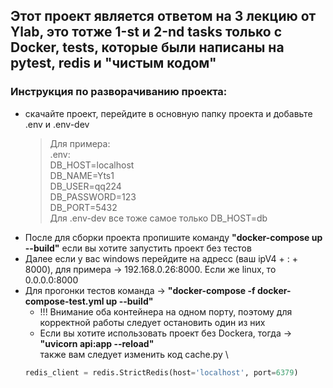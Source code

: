 ## Этот проект является ответом на 3 лекцию от Ylab, это тотже 1-st и 2-nd tasks только с Docker, tests, которые были написаны на pytest, redis и "чистым кодом"

### Инструкция по разворачиванию проекта:
- скачайте проект, перейдите в основную папку проекта и добавьте .env и .env-dev
  >Для примера:\
  >.env:\
  >DB_HOST=localhost\
  >DB_NAME=Yts1\
  >DB_USER=qq224\
  >DB_PASSWORD=123\
  >DB_PORT=5432\
  >Для .env-dev все тоже самое только DB_HOST=db
- После для сборки проекта пропишите команду **"docker-compose up --build"** если вы хотите запустить проект без тестов
- Далее если у вас windows перейдите на адресс (ваш ipV4 + : + 8000), для примера -> 192.168.0.26:8000. Если же linux, то 0.0.0.0:8000
- Для прогонки тестов команда -> **"docker-compose -f docker-compose-test.yml up --build"**
  - !!! Внимание оба контейнера на одном порту, поэтому для корректной работы следует остановить один из них
  - Если вы хотите использовать проект без Dockera, тогда -> **"uvicorn api:app --reload"**\
  также вам следует изменить код cache.py \
  ```python
  redis_client = redis.StrictRedis(host='localhost', port=6379)
  ```
